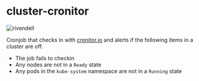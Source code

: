 # cluster-cronitor

![rivendell](https://cronitor.io/badges/LN2pTl/production/FKcsTNjmkX1Pz54PSBgGKYcG-GM.svg)

Cronjob that checks in with [cronitor.io](https://cronitor.io/) and alerts if the following items in a cluster are off.

- The job fails to checkin
- Any nodes are not in a `Ready` state
- Any pods in the `kube-system` namespace are not in a `Running` state